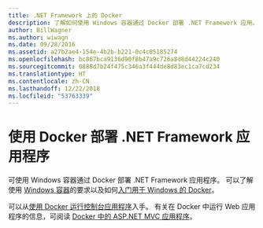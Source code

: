 ```yaml
---
title: .NET Framework 上的 Docker
description: 了解如何使用 Windows 容器通过 Docker 部署 .NET Framework 应用。
author: BillWagner
ms.author: wiwagn
ms.date: 09/28/2016
ms.assetid: a27b2ae4-154e-4b2b-b221-0c4c05185274
ms.openlocfilehash: bc867bca9136d90f8b47a9c726a8d8d44224c240
ms.sourcegitcommit: 0888d7b24f475c346a3f444de8d83ec1ca7cd234
ms.translationtype: HT
ms.contentlocale: zh-CN
ms.lasthandoff: 12/22/2018
ms.locfileid: "53763339"
---
```

# <a name="deploying-net-framework-applications-with-docker"></a>使用 Docker 部署 .NET Framework 应用程序

可使用 Windows 容器通过 Docker 部署 .NET Framework 应用程序。 可以了解使用 [Windows 容器](/virtualization/windowscontainers/about/)的要求以及如何[入门用于 Windows 的 Docker](https://docs.docker.com/docker-for-windows/)。 

可以从[使用 Docker 运行控制台应用程序](console.md)入手。
有关在 Docker 中运行 Web 应用程序的信息，可阅读 [Docker 中的 ASP.NET MVC 应用程序](/aspnet/mvc/overview/deployment/docker-aspnetmvc)。
